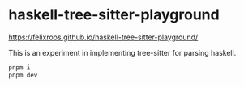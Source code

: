 # haskell-tree-sitter-playground

<https://felixroos.github.io/haskell-tree-sitter-playground/>

This is an experiment in implementing tree-sitter for parsing haskell.

```sh
pnpm i
pnpm dev
```
